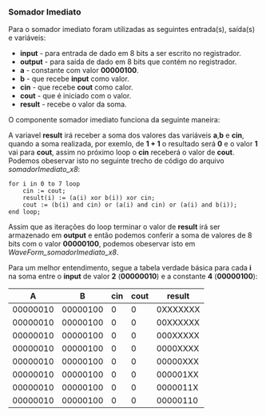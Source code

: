 ### Somador Imediato

Para o somador imediato foram utilizadas as seguintes entrada(s), saída(s) e variáveis:

* **input**   - para entrada de dado em 8 bits a ser escrito no registrador.
* **output**  - para saída de dado em 8 bits que contém no registrador.
* **a**       - constante com valor **00000100**.
* **b**       - que recebe **input** como valor.
* **cin**     - que recebe **cout** como calor.
* **cout**    - que é iniciado com o valor.
* **result**  - recebe o valor da soma.

O componente somador imediato funciona da seguinte maneira:

A variavel **result** irá receber a soma dos valores das variáveis **a**,**b** e **cin**, quando a soma realizada, por exemlo, de **1 + 1** o resultado será **0** e o valor **1** vai para **cout**, assim no próximo loop o **cin** receberá o valor de **cout**. Podemos obeservar isto no seguinte trecho de código do arquivo *somadorImediato_x8*:

```
for i in 0 to 7 loop
    cin := cout;
    result(i) := (a(i) xor b(i)) xor cin;
    cout := (b(i) and cin) or (a(i) and cin) or (a(i) and b(i));
end loop;
```

Assim que as iterações do loop terminar o valor de **result** irá ser armazenado em **output** e então podemos conferir a soma de valores de 8 bits com o valor **00000100**, podemos obeservar isto em *WaveForm_somadorImediato_x8*.

Para um melhor entendimento, segue a tabela verdade básica para cada **i** na soma entre o **input** de valor **2** (**00000010**) e a constante **4** (**00000100**):

A|B|cin|cout|result
--------|--------|-|-|--------
00000010|00000100|0|0|0XXXXXXX
00000010|00000100|0|0|00XXXXXX
00000010|00000100|0|0|000XXXXX
00000010|00000100|0|0|0000XXXX
00000010|00000100|0|0|00000XXX
00000010|00000100|0|0|000001XX
00000010|00000100|0|0|0000011X
00000010|00000100|0|0|00000110
